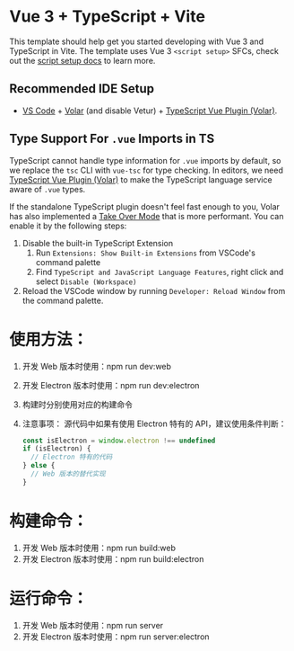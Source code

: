 # Vue 3 + TypeScript + Vite

This template should help get you started developing with Vue 3 and TypeScript in Vite. The template uses Vue 3 `<script setup>` SFCs, check out the [script setup docs](https://v3.vuejs.org/api/sfc-script-setup.html#sfc-script-setup) to learn more.

## Recommended IDE Setup

- [VS Code](https://code.visualstudio.com/) + [Volar](https://marketplace.visualstudio.com/items?itemName=Vue.volar) (and disable Vetur) + [TypeScript Vue Plugin (Volar)](https://marketplace.visualstudio.com/items?itemName=Vue.vscode-typescript-vue-plugin).

## Type Support For `.vue` Imports in TS

TypeScript cannot handle type information for `.vue` imports by default, so we replace the `tsc` CLI with `vue-tsc` for type checking. In editors, we need [TypeScript Vue Plugin (Volar)](https://marketplace.visualstudio.com/items?itemName=Vue.vscode-typescript-vue-plugin) to make the TypeScript language service aware of `.vue` types.

If the standalone TypeScript plugin doesn't feel fast enough to you, Volar has also implemented a [Take Over Mode](https://github.com/johnsoncodehk/volar/discussions/471#discussioncomment-1361669) that is more performant. You can enable it by the following steps:

1. Disable the built-in TypeScript Extension
   1. Run `Extensions: Show Built-in Extensions` from VSCode's command palette
   2. Find `TypeScript and JavaScript Language Features`, right click and select `Disable (Workspace)`
2. Reload the VSCode window by running `Developer: Reload Window` from the command palette.


# 使用方法：
1. 开发 Web 版本时使用：npm run dev:web
2. 开发 Electron 版本时使用：npm run dev:electron
3. 构建时分别使用对应的构建命令
4. 注意事项：
   源代码中如果有使用 Electron 特有的 API，建议使用条件判断：

   ```javascript
   const isElectron = window.electron !== undefined
   if (isElectron) {
     // Electron 特有的代码
   } else {
     // Web 版本的替代实现
   }
   ```

# 构建命令：

1. 开发 Web 版本时使用：npm run build:web
2. 开发 Electron 版本时使用：npm run build:electron


# 运行命令：

1. 开发 Web 版本时使用：npm run server
2. 开发 Electron 版本时使用：npm run server:electron






